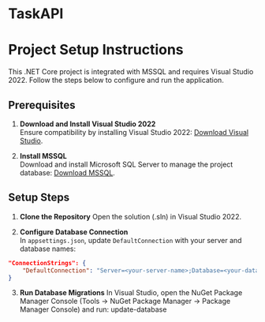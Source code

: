 # TaskAPI

# Project Setup Instructions

This .NET Core project is integrated with MSSQL and requires Visual Studio 2022. Follow the steps below to configure and run the application.

## Prerequisites

1. **Download and Install Visual Studio 2022**  
   Ensure compatibility by installing Visual Studio 2022: [Download Visual Studio](https://visualstudio.microsoft.com/vs/).

2. **Install MSSQL**  
   Download and install Microsoft SQL Server to manage the project database: [Download MSSQL](https://www.microsoft.com/en-us/sql-server/sql-server-downloads).

## Setup Steps

1. **Clone the Repository**
Open the solution (.sln) in Visual Studio 2022.

2. **Configure Database Connection**  
In `appsettings.json`, update `DefaultConnection` with your server and database names:
```json
"ConnectionStrings": {
    "DefaultConnection": "Server=<your-server-name>;Database=<your-database-name>;Trusted_Connection=True;"
}
```

3. **Run Database Migrations**
In Visual Studio, open the NuGet Package Manager Console (Tools -> NuGet Package Manager -> Package Manager Console) and run:
  update-database


